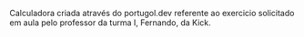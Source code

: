 Calculadora criada através do portugol.dev referente ao exercicio solicitado em aula pelo professor da turma I, Fernando, da Kick. 
